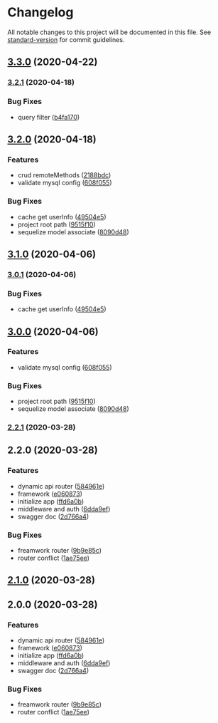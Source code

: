 # Changelog

All notable changes to this project will be documented in this file. See [standard-version](https://github.com/conventional-changelog/standard-version) for commit guidelines.

## [3.3.0](https://github.com/AlfieriChou/koa-galen/compare/v3.2.1...v3.3.0) (2020-04-22)

### [3.2.1](https://github.com/AlfieriChou/koa-galen/compare/v3.2.0...v3.2.1) (2020-04-18)


### Bug Fixes

* query filter ([b4fa170](https://github.com/AlfieriChou/koa-galen/commit/b4fa17011c0ed849dceec8faf01ea4c56f3267a2))

## [3.2.0](https://github.com/AlfieriChou/koa-galen/compare/v2.1.0...v3.2.0) (2020-04-18)


### Features

* crud remoteMethods ([2188bdc](https://github.com/AlfieriChou/koa-galen/commit/2188bdc4a836433daa10586c0193dff52114a8d2))
* validate mysql config ([608f055](https://github.com/AlfieriChou/koa-galen/commit/608f055235b7ada172b1e46961b75c1603b81d4f))


### Bug Fixes

* cache get userInfo ([49504e5](https://github.com/AlfieriChou/koa-galen/commit/49504e585ffdbc6b863d734c05006b24c8a41710))
* project root path ([9515f10](https://github.com/AlfieriChou/koa-galen/commit/9515f103a204cddda9b642cb9c91a915fdb06964))
* sequelize model associate ([8090d48](https://github.com/AlfieriChou/koa-galen/commit/8090d48305b52b4bbb4c299b29c637cfeb903e61))

## [3.1.0](https://github.com/AlfieriChou/koa-galen/compare/v3.0.1...v3.1.0) (2020-04-06)

### [3.0.1](https://github.com/AlfieriChou/koa-galen/compare/v3.0.0...v3.0.1) (2020-04-06)


### Bug Fixes

* cache get userInfo ([49504e5](https://github.com/AlfieriChou/koa-galen/commit/49504e585ffdbc6b863d734c05006b24c8a41710))

## [3.0.0](https://github.com/AlfieriChou/koa-galen/compare/v2.2.1...v3.0.0) (2020-04-06)


### Features

* validate mysql config ([608f055](https://github.com/AlfieriChou/koa-galen/commit/608f055235b7ada172b1e46961b75c1603b81d4f))


### Bug Fixes

* project root path ([9515f10](https://github.com/AlfieriChou/koa-galen/commit/9515f103a204cddda9b642cb9c91a915fdb06964))
* sequelize model associate ([8090d48](https://github.com/AlfieriChou/koa-galen/commit/8090d48305b52b4bbb4c299b29c637cfeb903e61))

### [2.2.1](https://github.com/AlfieriChou/koa-galen/compare/v2.2.0...v2.2.1) (2020-03-28)

## 2.2.0 (2020-03-28)


### Features

* dynamic api router ([584961e](https://github.com/AlfieriChou/koa-galen/commit/584961e2e3c8051a2e454f43a66b568f597752db))
* framework ([e060873](https://github.com/AlfieriChou/koa-galen/commit/e060873573766761b3a468327ffa18cd614a6dd2))
* initialize app ([ffd6a0b](https://github.com/AlfieriChou/koa-galen/commit/ffd6a0bf0bd4412e2783ff2cf50d8d12166833ea))
* middleware and auth ([6dda9ef](https://github.com/AlfieriChou/koa-galen/commit/6dda9ef0bb5542338eb2079000c24efef5567cd7))
* swagger doc ([2d766a4](https://github.com/AlfieriChou/koa-galen/commit/2d766a4878bc79f32184b5f5b01d1992eb9d26bf))


### Bug Fixes

* freamwork router ([9b9e85c](https://github.com/AlfieriChou/koa-galen/commit/9b9e85c3e22b1795b552606c0431f3758edf7d9d))
* router conflict ([1ae75ee](https://github.com/AlfieriChou/koa-galen/commit/1ae75eeaf786059651cd551815cb50acecbce23b))

## [2.1.0](https://github.com/AlfieriChou/koa-galen/compare/v2.0.0...v2.1.0) (2020-03-28)

## 2.0.0 (2020-03-28)


### Features

* dynamic api router ([584961e](https://github.com/AlfieriChou/koa-galen/commit/584961e2e3c8051a2e454f43a66b568f597752db))
* framework ([e060873](https://github.com/AlfieriChou/koa-galen/commit/e060873573766761b3a468327ffa18cd614a6dd2))
* initialize app ([ffd6a0b](https://github.com/AlfieriChou/koa-galen/commit/ffd6a0bf0bd4412e2783ff2cf50d8d12166833ea))
* middleware and auth ([6dda9ef](https://github.com/AlfieriChou/koa-galen/commit/6dda9ef0bb5542338eb2079000c24efef5567cd7))
* swagger doc ([2d766a4](https://github.com/AlfieriChou/koa-galen/commit/2d766a4878bc79f32184b5f5b01d1992eb9d26bf))


### Bug Fixes

* freamwork router ([9b9e85c](https://github.com/AlfieriChou/koa-galen/commit/9b9e85c3e22b1795b552606c0431f3758edf7d9d))
* router conflict ([1ae75ee](https://github.com/AlfieriChou/koa-galen/commit/1ae75eeaf786059651cd551815cb50acecbce23b))
